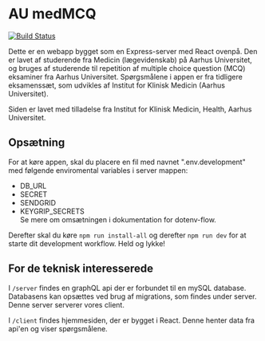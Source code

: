 # AU medMCQ

[![Build Status](https://travis-ci.org/morsby/medmcq.svg?branch=master)](https://travis-ci.org/morsby/medmcq)

Dette er en webapp bygget som en Express-server med React ovenpå. Den er lavet af studerende fra Medicin (lægevidenskab) på Aarhus Universitet, og bruges af studerende til repetition af multiple choice question (MCQ) eksaminer fra Aarhus Universitet. Spørgsmålene i appen er fra tidligere eksamenssæt, som udvikles af Institut for Klinisk Medicin (Aarhus Universitet).

Siden er lavet med tilladelse fra Institut for Klinisk Medicin, Health, Aarhus Universitet.

## Opsætning

For at køre appen, skal du placere en fil med navnet ".env.development" med følgende enviromental variables i server mappen:

- DB_URL
- SECRET
- SENDGRID
- KEYGRIP_SECRETS    
Se mere om omsætningen i dokumentation for dotenv-flow.
  
Derefter skal du køre `npm run install-all` og derefter `npm run dev` for at starte dit development workflow. Held og lykke!

## For de teknisk interesserede

I `/server` findes en graphQL api der er forbundet til en mySQL database. Databasens kan opsættes ved brug af migrations, som findes under server. Denne server serverer vores client.

I `/client` findes hjemmesiden, der er bygget i React. Denne henter data fra api'en og viser spørgsmålene.
